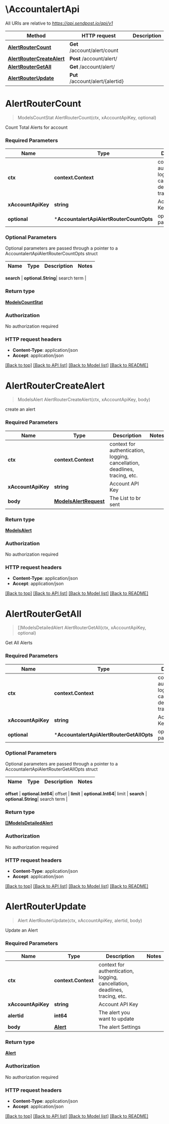 # \AccountalertApi

All URIs are relative to *https://api.sendpost.io/api/v1*

Method | HTTP request | Description
------------- | ------------- | -------------
[**AlertRouterCount**](AccountalertApi.md#AlertRouterCount) | **Get** /account/alert/count | 
[**AlertRouterCreateAlert**](AccountalertApi.md#AlertRouterCreateAlert) | **Post** /account/alert/ | 
[**AlertRouterGetAll**](AccountalertApi.md#AlertRouterGetAll) | **Get** /account/alert/ | 
[**AlertRouterUpdate**](AccountalertApi.md#AlertRouterUpdate) | **Put** /account/alert/{alertid} | 


# **AlertRouterCount**
> ModelsCountStat AlertRouterCount(ctx, xAccountApiKey, optional)


Count Total Alerts for account

### Required Parameters

Name | Type | Description  | Notes
------------- | ------------- | ------------- | -------------
 **ctx** | **context.Context** | context for authentication, logging, cancellation, deadlines, tracing, etc.
  **xAccountApiKey** | **string**| Account API Key | 
 **optional** | ***AccountalertApiAlertRouterCountOpts** | optional parameters | nil if no parameters

### Optional Parameters
Optional parameters are passed through a pointer to a AccountalertApiAlertRouterCountOpts struct

Name | Type | Description  | Notes
------------- | ------------- | ------------- | -------------

 **search** | **optional.String**| search term | 

### Return type

[**ModelsCountStat**](models.CountStat.md)

### Authorization

No authorization required

### HTTP request headers

 - **Content-Type**: application/json
 - **Accept**: application/json

[[Back to top]](#) [[Back to API list]](../README.md#documentation-for-api-endpoints) [[Back to Model list]](../README.md#documentation-for-models) [[Back to README]](../README.md)

# **AlertRouterCreateAlert**
> ModelsAlert AlertRouterCreateAlert(ctx, xAccountApiKey, body)


create an alert

### Required Parameters

Name | Type | Description  | Notes
------------- | ------------- | ------------- | -------------
 **ctx** | **context.Context** | context for authentication, logging, cancellation, deadlines, tracing, etc.
  **xAccountApiKey** | **string**| Account API Key | 
  **body** | [**ModelsAlertRequest**](ModelsAlertRequest.md)| The List to br sent | 

### Return type

[**ModelsAlert**](models.Alert.md)

### Authorization

No authorization required

### HTTP request headers

 - **Content-Type**: application/json
 - **Accept**: application/json

[[Back to top]](#) [[Back to API list]](../README.md#documentation-for-api-endpoints) [[Back to Model list]](../README.md#documentation-for-models) [[Back to README]](../README.md)

# **AlertRouterGetAll**
> []ModelsDetailedAlert AlertRouterGetAll(ctx, xAccountApiKey, optional)


Get All Alerts

### Required Parameters

Name | Type | Description  | Notes
------------- | ------------- | ------------- | -------------
 **ctx** | **context.Context** | context for authentication, logging, cancellation, deadlines, tracing, etc.
  **xAccountApiKey** | **string**| Account API Key | 
 **optional** | ***AccountalertApiAlertRouterGetAllOpts** | optional parameters | nil if no parameters

### Optional Parameters
Optional parameters are passed through a pointer to a AccountalertApiAlertRouterGetAllOpts struct

Name | Type | Description  | Notes
------------- | ------------- | ------------- | -------------

 **offset** | **optional.Int64**| offset | 
 **limit** | **optional.Int64**| limit | 
 **search** | **optional.String**| search term | 

### Return type

[**[]ModelsDetailedAlert**](models.DetailedAlert.md)

### Authorization

No authorization required

### HTTP request headers

 - **Content-Type**: application/json
 - **Accept**: application/json

[[Back to top]](#) [[Back to API list]](../README.md#documentation-for-api-endpoints) [[Back to Model list]](../README.md#documentation-for-models) [[Back to README]](../README.md)

# **AlertRouterUpdate**
> Alert AlertRouterUpdate(ctx, xAccountApiKey, alertid, body)


Update an Alert

### Required Parameters

Name | Type | Description  | Notes
------------- | ------------- | ------------- | -------------
 **ctx** | **context.Context** | context for authentication, logging, cancellation, deadlines, tracing, etc.
  **xAccountApiKey** | **string**| Account API Key | 
  **alertid** | **int64**| The alert you want to update | 
  **body** | [**Alert**](Alert.md)| The alert  Settings | 

### Return type

[**Alert**](.alert.md)

### Authorization

No authorization required

### HTTP request headers

 - **Content-Type**: application/json
 - **Accept**: application/json

[[Back to top]](#) [[Back to API list]](../README.md#documentation-for-api-endpoints) [[Back to Model list]](../README.md#documentation-for-models) [[Back to README]](../README.md)


